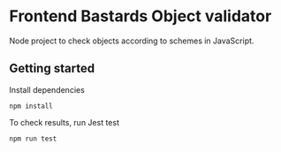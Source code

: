 # Frontend Bastards Object validator

Node project to check objects according to schemes in JavaScript.

## Getting started

Install dependencies
```
npm install
```

To check results, run Jest test
```
npm run test
```